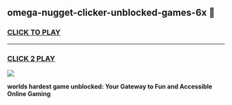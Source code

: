 
## omega-nugget-clicker-unblocked-games-6x 👋
<h3>
<a href="https://premium.freeplayer.one?title=omega-nugget-clicker-unblocked-games-6x&ref=14F">CLICK TO PLAY</a></h3>
<hr>

<h3>
<a href="https://premium.freeplayer.one?title=omega-nugget-clicker-unblocked-games-6x&ref=14F">CLICK 2 PLAY</a>
  
</h3>

<a href="https://premium.freeplayer.one?title=omega-nugget-clicker-unblocked-games-6x&ref=12F/"><img src="https://clearcache.store/games.png"></a>


**worlds hardest game unblocked: Your Gateway to Fun and Accessible Online Gaming**
